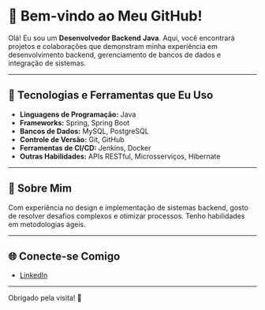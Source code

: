 # 👋 Bem-vindo ao Meu GitHub!

Olá! Eu sou um **Desenvolvedor Backend** **Java**. Aqui, você encontrará projetos e colaborações que demonstram minha experiência em desenvolvimento backend, gerenciamento de bancos de dados e integração de sistemas.

---

## 🚀 Tecnologias e Ferramentas que Eu Uso  
- **Linguagens de Programação:** Java  
- **Frameworks:** Spring, Spring Boot  
- **Bancos de Dados:** MySQL, PostgreSQL  
- **Controle de Versão:** Git, GitHub  
- **Ferramentas de CI/CD:** Jenkins, Docker  
- **Outras Habilidades:** APIs RESTful, Microsserviços, Hibernate  
  
---

## 🌟 Sobre Mim  
Com experiência no design e implementação de sistemas backend, gosto de resolver desafios complexos e otimizar processos. Tenho habilidades em metodologias ágeis.

---

## 🌐 Conecte-se Comigo  
- [LinkedIn]([https://www.linkedin.com/in/your-profile](https://www.linkedin.com/in/victordsantunes/))  

---

Obrigado pela visita! 🚀
